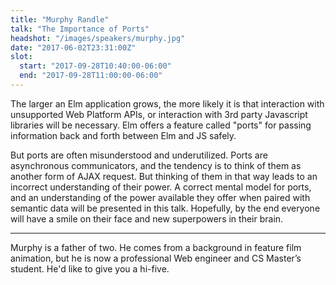 ```yaml
---
title: "Murphy Randle"
talk: "The Importance of Ports"
headshot: "/images/speakers/murphy.jpg"
date: "2017-06-02T23:31:00Z"
slot:
  start: "2017-09-28T10:40:00-06:00"
  end: "2017-09-28T11:00:00-06:00"
---
```


The larger an Elm application grows, the more likely it is that interaction with unsupported Web Platform APIs, or interaction with 3rd party Javascript libraries will be necessary. Elm offers a feature called "ports" for passing information back and forth between Elm and JS safely.

But ports are often misunderstood and underutilized. Ports are asynchronous communicators, and the tendency is to think of them as another form of AJAX request. But thinking of them in that way leads to an incorrect understanding of their power. A correct mental model for ports, and an understanding of the power available they offer when paired with semantic data will be presented in this talk. Hopefully, by the end everyone will have a smile on their face and new superpowers in their brain.

---

Murphy is a father of two. He comes from a background in feature film animation, but he is now a professional Web engineer and CS Master’s student. He'd like to give you a hi-five.

<!--more-->
